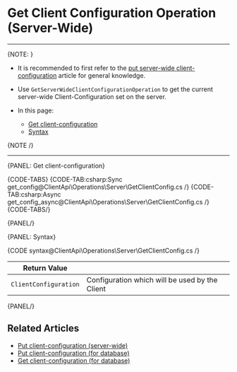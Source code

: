 # Get Client Configuration Operation (Server-Wide)

---

{NOTE: }

* It is recommended to first refer to the [put server-wide client-configuration](../../../../client-api/operations/server-wide/configuration/put-serverwide-client-configuration) article for general knowledge.

* Use `GetServerWideClientConfigurationOperation` to get the current server-wide Client-Configuration set on the server.

* In this page:
    * [Get client-configuration](../../../../client-api/operations/maintenance/configuration/get-client-configuration#get-client-configuration)
    * [Syntax](../../../../client-api/operations/maintenance/configuration/get-client-configuration#syntax)

{NOTE /}

---

{PANEL: Get client-configuration}

{CODE-TABS}
{CODE-TAB:csharp:Sync get_config@ClientApi\Operations\Server\GetClientConfig.cs /}
{CODE-TAB:csharp:Async get_config_async@ClientApi\Operations\Server\GetClientConfig.cs /}
{CODE-TABS/}

{PANEL/}

{PANEL: Syntax}

{CODE syntax@ClientApi\Operations\Server\GetClientConfig.cs /}

| Return Value          |                                                |
|-----------------------|------------------------------------------------|
| `ClientConfiguration` | Configuration which will be used by the Client |

{PANEL/}

## Related Articles

- [Put client-configuration (server-wide)](../../../../client-api/operations/server-wide/configuration/put-serverwide-client-configuration)
- [Put client-configuration (for database)](../../../../client-api/operations/maintenance/configuration/put-client-configuration)
- [Get client-configuration (for database)](../../../../client-api/operations/maintenance/configuration/get-client-configuration)
